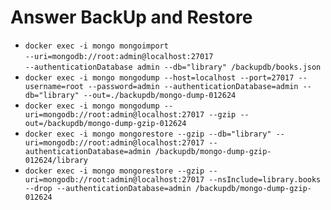 Answer BackUp and Restore
======
* `docker exec -i mongo mongoimport`  
        `--uri=mongodb://root:admin@localhost:27017`  
        `--authenticationDatabase admin --db="library" /backupdb/books.json`  
* `docker exec -i mongo mongodump --host=localhost --port=27017 --username=root --password=admin --authenticationDatabase=admin --db="library" --out=./backupdb/mongo-dump-012624`
* `docker exec -i mongo mongodump --uri=mongodb://root:admin@localhost:27017 --gzip --out=/backupdb/mongo-dump-gzip-012624`
* `docker exec -i mongo mongorestore --gzip --db="library" --uri=mongodb://root:admin@localhost:27017 --authenticationDatabase=admin /backupdb/mongo-dump-gzip-012624/library`
* `docker exec -i mongo mongorestore --gzip --uri=mongodb://root:admin@localhost:27017 --nsInclude=library.books --drop --authenticationDatabase=admin /backupdb/mongo-dump-gzip-012624`
